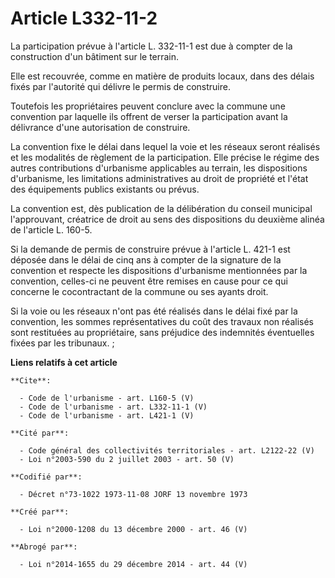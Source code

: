 # Article L332-11-2

La participation prévue à l'article L. 332-11-1 est due à compter de la construction d'un bâtiment sur le terrain. 

Elle est recouvrée, comme en matière de produits locaux, dans des délais fixés par l'autorité qui délivre le permis de
construire. 

Toutefois les propriétaires peuvent conclure avec la commune une convention par laquelle ils offrent de verser la
participation avant la délivrance d'une autorisation de construire. 

La convention fixe le délai dans lequel la voie et les réseaux seront réalisés et les modalités de règlement de la
participation. Elle précise le régime des autres contributions d'urbanisme applicables au terrain, les dispositions
d'urbanisme, les limitations administratives au droit de propriété et l'état des équipements publics existants ou prévus. 

La convention est, dès publication de la délibération du conseil municipal l'approuvant, créatrice de droit au sens des
dispositions du deuxième alinéa de l'article L. 160-5. 

Si la demande de permis de construire prévue à l'article L. 421-1 est déposée dans le délai de cinq ans à compter de la
signature de la convention et respecte les dispositions d'urbanisme mentionnées par la convention, celles-ci ne peuvent être
remises en cause pour ce qui concerne le cocontractant de la commune ou ses ayants droit. 

Si la voie ou les réseaux n'ont pas été réalisés dans le délai fixé par la convention, les sommes représentatives du coût des
travaux non réalisés sont restituées au propriétaire, sans préjudice des indemnités éventuelles fixées par les tribunaux. ;

**Liens relatifs à cet article**

	**Cite**:

	  - Code de l'urbanisme - art. L160-5 (V)
	  - Code de l'urbanisme - art. L332-11-1 (V)
	  - Code de l'urbanisme - art. L421-1 (V)

	**Cité par**:

	  - Code général des collectivités territoriales - art. L2122-22 (V)
	  - Loi n°2003-590 du 2 juillet 2003 - art. 50 (V)

	**Codifié par**:

	  - Décret n°73-1022 1973-11-08 JORF 13 novembre 1973

	**Créé par**:

	  - Loi n°2000-1208 du 13 décembre 2000 - art. 46 (V)

	**Abrogé par**:

	  - Loi n°2014-1655 du 29 décembre 2014 - art. 44 (V)
